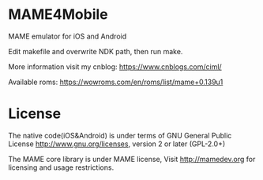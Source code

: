 # MAME4Mobile
MAME emulator for iOS and Android

Edit makefile and overwrite NDK path, then run make.

More information visit my cnblog: https://www.cnblogs.com/ciml/

Available roms: https://wowroms.com/en/roms/list/mame+0.139u1

# License

The native code(iOS&Android) is under terms of GNU General Public License <http://www.gnu.org/licenses>, version 2 or later (GPL-2.0+)

The MAME core library is under MAME license, Visit http://mamedev.org for licensing and usage restrictions. 
